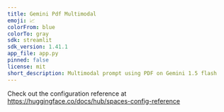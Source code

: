 ```yaml
---
title: Gemini Pdf Multimodal
emoji: 📈
colorFrom: blue
colorTo: gray
sdk: streamlit
sdk_version: 1.41.1
app_file: app.py
pinned: false
license: mit
short_description: Multimodal prompt using PDF on Gemini 1.5 flash
---
```


Check out the configuration reference at https://huggingface.co/docs/hub/spaces-config-reference
